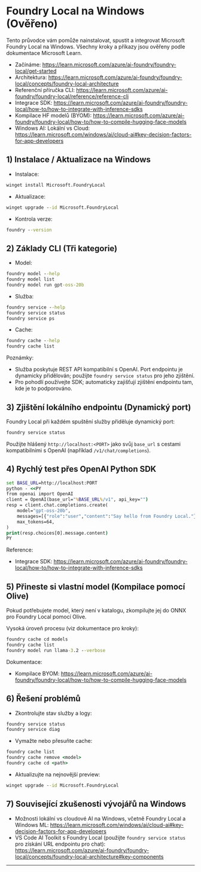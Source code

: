 <!--
CO_OP_TRANSLATOR_METADATA:
{
  "original_hash": "070a706937c5ac9feb45693b8c572d25",
  "translation_date": "2025-09-23T01:22:15+00:00",
  "source_file": "Module07/foundrylocal.md",
  "language_code": "cs"
}
-->
# Foundry Local na Windows (Ověřeno)

Tento průvodce vám pomůže nainstalovat, spustit a integrovat Microsoft Foundry Local na Windows. Všechny kroky a příkazy jsou ověřeny podle dokumentace Microsoft Learn.

- Začínáme: https://learn.microsoft.com/azure/ai-foundry/foundry-local/get-started
- Architektura: https://learn.microsoft.com/azure/ai-foundry/foundry-local/concepts/foundry-local-architecture
- Referenční příručka CLI: https://learn.microsoft.com/azure/ai-foundry/foundry-local/reference/reference-cli
- Integrace SDK: https://learn.microsoft.com/azure/ai-foundry/foundry-local/how-to/how-to-integrate-with-inference-sdks
- Kompilace HF modelů (BYOM): https://learn.microsoft.com/azure/ai-foundry/foundry-local/how-to/how-to-compile-hugging-face-models
- Windows AI: Lokální vs Cloud: https://learn.microsoft.com/windows/ai/cloud-ai#key-decision-factors-for-app-developers

## 1) Instalace / Aktualizace na Windows

- Instalace:
```cmd
winget install Microsoft.FoundryLocal
```
- Aktualizace:
```cmd
winget upgrade --id Microsoft.FoundryLocal
```
- Kontrola verze:
```cmd
foundry --version
```

## 2) Základy CLI (Tři kategorie)

- Model:
```cmd
foundry model --help
foundry model list
foundry model run gpt-oss-20b
```
- Služba:
```cmd
foundry service --help
foundry service status
foundry service ps
```
- Cache:
```cmd
foundry cache --help
foundry cache list
```

Poznámky:
- Služba poskytuje REST API kompatibilní s OpenAI. Port endpointu je dynamicky přidělován; použijte `foundry service status` pro jeho zjištění.
- Pro pohodlí používejte SDK; automaticky zajišťují zjištění endpointu tam, kde je to podporováno.

## 3) Zjištění lokálního endpointu (Dynamický port)

Foundry Local při každém spuštění služby přiděluje dynamický port:
```cmd
foundry service status
```
Použijte hlášený `http://localhost:<PORT>` jako svůj `base_url` s cestami kompatibilními s OpenAI (například `/v1/chat/completions`).

## 4) Rychlý test přes OpenAI Python SDK

```cmd
set BASE_URL=http://localhost:PORT
python - <<PY
from openai import OpenAI
client = OpenAI(base_url="%BASE_URL%/v1", api_key="")
resp = client.chat.completions.create(
    model="gpt-oss-20b",
    messages=[{"role":"user","content":"Say hello from Foundry Local."}],
    max_tokens=64,
)
print(resp.choices[0].message.content)
PY
```
Reference:
- Integrace SDK: https://learn.microsoft.com/azure/ai-foundry/foundry-local/how-to/how-to-integrate-with-inference-sdks

## 5) Přineste si vlastní model (Kompilace pomocí Olive)

Pokud potřebujete model, který není v katalogu, zkompilujte jej do ONNX pro Foundry Local pomocí Olive.

Vysoká úroveň procesu (viz dokumentace pro kroky):
```cmd
foundry cache cd models
foundry cache list
foundry model run llama-3.2 --verbose
```
Dokumentace:
- Kompilace BYOM: https://learn.microsoft.com/azure/ai-foundry/foundry-local/how-to/how-to-compile-hugging-face-models

## 6) Řešení problémů

- Zkontrolujte stav služby a logy:
```cmd
foundry service status
foundry service diag
```
- Vymažte nebo přesuňte cache:
```cmd
foundry cache list
foundry cache remove <model>
foundry cache cd <path>
```
- Aktualizujte na nejnovější preview:
```cmd
winget upgrade --id Microsoft.FoundryLocal
```

## 7) Související zkušenosti vývojářů na Windows

- Možnosti lokální vs cloudové AI na Windows, včetně Foundry Local a Windows ML:
  https://learn.microsoft.com/windows/ai/cloud-ai#key-decision-factors-for-app-developers
- VS Code AI Toolkit s Foundry Local (použijte `foundry service status` pro získání URL endpointu pro chat):
  https://learn.microsoft.com/azure/ai-foundry/foundry-local/concepts/foundry-local-architecture#key-components

---

